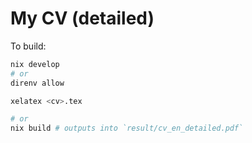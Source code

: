 # My CV (detailed)

To build:

```bash
nix develop 
# or
direnv allow

xelatex <cv>.tex

# or
nix build # outputs into `result/cv_en_detailed.pdf`
```
